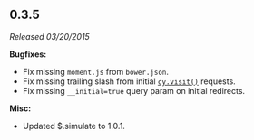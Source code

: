 ## 0.3.5

_Released 03/20/2015_

**Bugfixes:**

- Fix missing `moment.js` from `bower.json`.
- Fix missing trailing slash from initial [`cy.visit()`](/api/commands/visit) requests.
- Fix missing `__initial=true` query param on initial redirects.

**Misc:**

- Updated $.simulate to 1.0.1.
